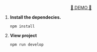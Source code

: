 <p align="center">
  <a href="https://landiemaster.gatsbyjs.io/">
    🚀 DEMO 🚀 
  </a>
</p>


1.  **Install the dependecies.**

    ```shell
    npm install
    ```

2.  **View project**


    ```shell
    npm run develop
    ```




